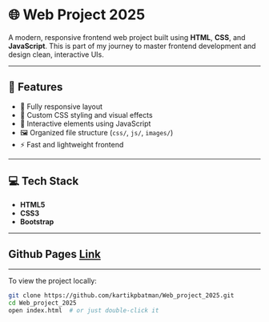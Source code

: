 # 🌐 Web Project 2025

A modern, responsive frontend web project built using **HTML**, **CSS**, and **JavaScript**. This is part of my journey to master frontend development and design clean, interactive UIs.

---

## 🎯 Features

- 📱 Fully responsive layout
- 🎨 Custom CSS styling and visual effects
- 🔄 Interactive elements using JavaScript
- 🖼️ Organized file structure (`css/`, `js/`, `images/`)
- ⚡ Fast and lightweight frontend

---

## 💻 Tech Stack

- **HTML5**
- **CSS3**
- **Bootstrap**

---

## Github Pages [Link](https://kartikpbatman.github.io/Web_project_2025/)

---

To view the project locally:

```bash
git clone https://github.com/kartikpbatman/Web_project_2025.git
cd Web_project_2025
open index.html  # or just double-click it
